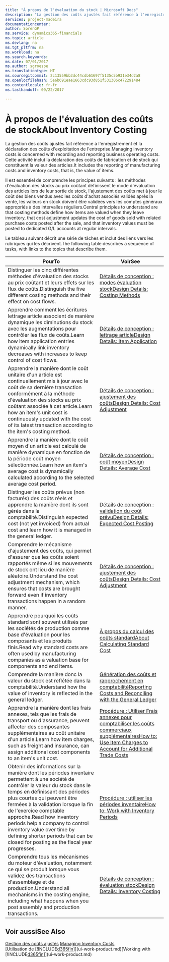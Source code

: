 ```yaml
---
title: "À propos de l'évaluation du stock | Microsoft Docs"
description: "La gestion des coûts ajustés fait référence à l'enregistrement et la déclaration des coûts d'exploitation de l'entreprise. Cette activité inclut la déclaration des coûts de fabrication et de stock qui constituent la valeur des articles."
services: project-madeira
documentationcenter: 
author: SorenGP
ms.service: dynamics365-financials
ms.topic: article
ms.devlang: na
ms.tgt_pltfrm: na
ms.workload: na
ms.search.keywords: 
ms.date: 07/01/2017
ms.author: sgroespe
ms.translationtype: HT
ms.sourcegitcommit: 2c13559bb3dc44cdb61697f5135c5b931e34d2a8
ms.openlocfilehash: 5e6b691eae1663cdc93d851f531306c472291484
ms.contentlocale: fr-fr
ms.lasthandoff: 09/22/2017

---
```

# <a name="about-inventory-costing"></a><span data-ttu-id="a2d3e-104">À propos de l'évaluation des coûts de stock</span><span class="sxs-lookup"><span data-stu-id="a2d3e-104">About Inventory Costing</span></span>
<span data-ttu-id="a2d3e-105">La gestion des coûts ajustés fait référence à l'enregistrement et la déclaration des coûts d'exploitation de l'entreprise.</span><span class="sxs-lookup"><span data-stu-id="a2d3e-105">Managing inventory costs is concerned with recording and reporting business operating costs.</span></span> <span data-ttu-id="a2d3e-106">Cette activité inclut la déclaration des coûts de fabrication et de stock qui constituent la valeur des articles.</span><span class="sxs-lookup"><span data-stu-id="a2d3e-106">It includes the reporting of manufacturing costs and inventory costs, that is, the value of items.</span></span>  

 <span data-ttu-id="a2d3e-107">Il est essentiel de comprendre les principes suivants : les méthodes d'évaluation des stocks au prix coûtant définissent le mode d'évaluation des articles lors de leur sortie de stock, l'ajustement des coûts met à jour le coût des biens vendus avec les coûts d'achat associés validés après la vente, les valeurs en stock doivent être validées vers les comptes généraux appropriés à des intervalles réguliers.</span><span class="sxs-lookup"><span data-stu-id="a2d3e-107">Central principles to understand are that costing methods define how items are valued when they leave inventory, that cost adjustment updates the cost of goods sold with related purchase costs posted after the sale, and that inventory values must be posted to dedicated G/L accounts at regular intervals.</span></span>  

 <span data-ttu-id="a2d3e-108">Le tableau suivant décrit une série de tâches et inclut des liens vers les rubriques qui les décrivent.</span><span class="sxs-lookup"><span data-stu-id="a2d3e-108">The following table describes a sequence of tasks, with links to the topics that describe them.</span></span>   

|<span data-ttu-id="a2d3e-109">**Pour**</span><span class="sxs-lookup"><span data-stu-id="a2d3e-109">**To**</span></span>|<span data-ttu-id="a2d3e-110">**Voir**</span><span class="sxs-lookup"><span data-stu-id="a2d3e-110">**See**</span></span>|  
|------------|-------------|  
|<span data-ttu-id="a2d3e-111">Distinguer les cinq différentes méthodes d'évaluation des stocks au prix coûtant et leurs effets sur les flux de coûts.</span><span class="sxs-lookup"><span data-stu-id="a2d3e-111">Distinguish the five different costing methods and their effect on cost flows.</span></span>|[<span data-ttu-id="a2d3e-112">Détails de conception : modes évaluation stock</span><span class="sxs-lookup"><span data-stu-id="a2d3e-112">Design Details: Costing Methods</span></span>](design-details-costing-methods.md)|  
|<span data-ttu-id="a2d3e-113">Apprendre comment les écritures lettrage article associent de manière dynamique les diminutions du stock avec les augmentations pour contrôler les flux de coûts.</span><span class="sxs-lookup"><span data-stu-id="a2d3e-113">Learn how item application entries dynamically link inventory decreases with increases to keep control of cost flows.</span></span>|[<span data-ttu-id="a2d3e-114">Détails de conception : lettrage article</span><span class="sxs-lookup"><span data-stu-id="a2d3e-114">Design Details: Item Application</span></span>](design-details-item-application.md)|  
|<span data-ttu-id="a2d3e-115">Apprendre la manière dont le coût unitaire d'un article est continuellement mis à jour avec le coût de sa dernière transaction conformément à la méthode d'évaluation des stocks au prix coûtant associée à cet article.</span><span class="sxs-lookup"><span data-stu-id="a2d3e-115">Learn how an item's unit cost is continuously updated with the cost of its latest transaction according to the item's costing method.</span></span>|[<span data-ttu-id="a2d3e-116">Détails de conception : ajustement des coûts</span><span class="sxs-lookup"><span data-stu-id="a2d3e-116">Design Details: Cost Adjustment</span></span>](design-details-cost-adjustment.md)|  
|<span data-ttu-id="a2d3e-117">Apprendre la manière dont le coût moyen d'un article est calculé de manière dynamique en fonction de la période coût moyen sélectionnée.</span><span class="sxs-lookup"><span data-stu-id="a2d3e-117">Learn how an item's average cost is dynamically calculated according to the selected average cost period.</span></span>|[<span data-ttu-id="a2d3e-118">Détails de conception : coût moyen</span><span class="sxs-lookup"><span data-stu-id="a2d3e-118">Design Details: Average Cost</span></span>](design-details-average-cost.md)|  
|<span data-ttu-id="a2d3e-119">Distinguer les coûts prévus (non facturés) des coûts réels et apprendre la manière dont ils sont gérés dans la comptabilité.</span><span class="sxs-lookup"><span data-stu-id="a2d3e-119">Distinguish expected cost (not yet invoiced) from actual cost and learn how it is managed in the general ledger.</span></span>|[<span data-ttu-id="a2d3e-120">Détails de conception : validation du coût prévu</span><span class="sxs-lookup"><span data-stu-id="a2d3e-120">Design Details: Expected Cost Posting</span></span>](design-details-expected-cost-posting.md)|  
|<span data-ttu-id="a2d3e-121">Comprendre le mécanisme d'ajustement des coûts, qui permet d'assurer que les coûts soient rapportés même si les mouvements de stock ont lieu de manière aléatoire.</span><span class="sxs-lookup"><span data-stu-id="a2d3e-121">Understand the cost adjustment mechanism, which ensures that costs are brought forward even if inventory transactions happen in a random manner.</span></span>|[<span data-ttu-id="a2d3e-122">Détails de conception : ajustement des coûts</span><span class="sxs-lookup"><span data-stu-id="a2d3e-122">Design Details: Cost Adjustment</span></span>](design-details-cost-adjustment.md)|  
|<span data-ttu-id="a2d3e-123">Apprendre pourquoi les coûts standard sont souvent utilisés par les sociétés de production comme base d'évaluation pour les composants et les produits finis.</span><span class="sxs-lookup"><span data-stu-id="a2d3e-123">Read why standard costs are often used by manufacturing companies as a valuation base for components and end items.</span></span>|[<span data-ttu-id="a2d3e-124">À propos du calcul des coûts standard</span><span class="sxs-lookup"><span data-stu-id="a2d3e-124">About Calculating Standard Cost</span></span>](finance-about-calculating-standard-cost.md)|  
|<span data-ttu-id="a2d3e-125">Comprendre la manière donc la valeur du stock est reflétée dans la comptabilité.</span><span class="sxs-lookup"><span data-stu-id="a2d3e-125">Understand how the value of inventory is reflected in the general ledger.</span></span>|[<span data-ttu-id="a2d3e-126">Génération des coûts et rapprochement en comptabilité</span><span class="sxs-lookup"><span data-stu-id="a2d3e-126">Reporting Costs and Reconciling with the General Ledger</span></span>](finance-report-costs-and-reconcile-with-the-general-ledger.md)|  
|<span data-ttu-id="a2d3e-127">Apprendre la manière dont les frais annexes, tels que les frais de transport ou d'assurance, peuvent affecter des composantes supplémentaires au coût unitaire d'un article.</span><span class="sxs-lookup"><span data-stu-id="a2d3e-127">Learn how item charges, such as freight and insurance, can assign additional cost components to an item's unit cost.</span></span>|[<span data-ttu-id="a2d3e-128">Procédure : Utiliser Frais annexes pour comptabiliser les coûts commerciaux supplémentaires</span><span class="sxs-lookup"><span data-stu-id="a2d3e-128">How to: Use Item Charges to Account for Additional Trade Costs</span></span>](payables-how-assign-item-charges.md)|  
|<span data-ttu-id="a2d3e-129">Obtenir des informations sur la manière dont les périodes inventaire permettent à une société de contrôler la valeur du stock dans le temps en définissant des périodes plus courtes qui peuvent être fermées à la validation lorsque la fin de l'exercice comptable approche.</span><span class="sxs-lookup"><span data-stu-id="a2d3e-129">Read how inventory periods help a company to control inventory value over time by defining shorter periods that can be closed for posting as the fiscal year progresses.</span></span>|[<span data-ttu-id="a2d3e-130">Procédure : utiliser les périodes inventaire</span><span class="sxs-lookup"><span data-stu-id="a2d3e-130">How to: Work with Inventory Periods</span></span>](finance-how-to-work-with-inventory-periods.md)|  
|<span data-ttu-id="a2d3e-131">Comprendre tous les mécanismes du moteur d'évaluation, notamment ce qui se produit lorsque vous validez des transactions d'assemblage et de production.</span><span class="sxs-lookup"><span data-stu-id="a2d3e-131">Understand all mechanisms in the costing engine, including what happens when you post assembly and production transactions.</span></span>|[<span data-ttu-id="a2d3e-132">Détails de conception : évaluation stock</span><span class="sxs-lookup"><span data-stu-id="a2d3e-132">Design Details: Inventory Costing</span></span>](design-details-inventory-costing.md)|

## <a name="see-also"></a><span data-ttu-id="a2d3e-133">Voir aussi</span><span class="sxs-lookup"><span data-stu-id="a2d3e-133">See Also</span></span>
<span data-ttu-id="a2d3e-134">[Gestion des coûts ajustés](finance-manage-inventory-costs.md)  </span><span class="sxs-lookup"><span data-stu-id="a2d3e-134">[Managing Inventory Costs](finance-manage-inventory-costs.md)  </span></span>  
<span data-ttu-id="a2d3e-135">[Utilisation de [!INCLUDE[d365fin](includes/d365fin_md.md)]](ui-work-product.md)</span><span class="sxs-lookup"><span data-stu-id="a2d3e-135">[Working with [!INCLUDE[d365fin](includes/d365fin_md.md)]](ui-work-product.md)</span></span>

